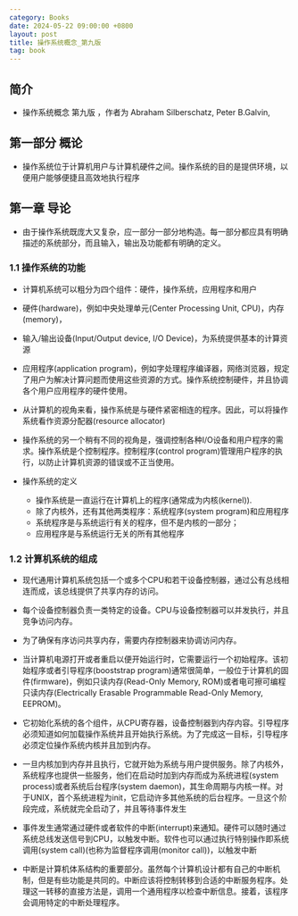 ```yaml
---
category: Books
date: 2024-05-22 09:00:00 +0800
layout: post
title: 操作系统概念_第九版
tag: book
---
```

## 简介

+ 操作系统概念 第九版 ，作者为 Abraham Silberschatz, Peter B.Galvin, 

## 第一部分 概论

+ 操作系统位于计算机用户与计算机硬件之间。操作系统的目的是提供环境，以便用户能够便捷且高效地执行程序

## 第一章 导论

+ 由于操作系统既庞大又复杂，应一部分一部分地构造。每一部分都应具有明确描述的系统部分，而且输入，输出及功能都有明确的定义。

### 1.1 操作系统的功能

+ 计算机系统可以粗分为四个组件：硬件，操作系统，应用程序和用户

+ 硬件(hardware)，例如中央处理单元(Center Processing Unit, CPU)，内存(memory)，
+ 输入/输出设备(Input/Output device, I/O Device)，为系统提供基本的计算资源
+ 应用程序(application program)，例如字处理程序编译器，网络浏览器，规定了用户为解决计算问题而使用这些资源的方式。操作系统控制硬件，并且协调各个用户应用程序的硬件使用。

+ 从计算机的视角来看，操作系统是与硬件紧密相连的程序。因此，可以将操作系统看作资源分配器(resource allocator)
+ 操作系统的另一个稍有不同的视角是，强调控制各种I/O设备和用户程序的需求。操作系统是个控制程序。控制程序(control program)管理用户程序的执行，以防止计算机资源的错误或不正当使用。

+ 操作系统的定义
  + 操作系统是一直运行在计算机上的程序(通常成为内核(kernel)).
  + 除了内核外，还有其他两类程序：系统程序(system program)和应用程序
  + 系统程序是与系统运行有关的程序，但不是内核的一部分；
  + 应用程序是与系统运行无关的所有其他程序

### 1.2 计算机系统的组成

+ 现代通用计算机系统包括一个或多个CPU和若干设备控制器，通过公有总线相连而成，该总线提供了共享内存的访问。
+ 每个设备控制器负责一类特定的设备。CPU与设备控制器可以并发执行，并且竞争访问内存。
+ 为了确保有序访问共享内存，需要内存控制器来协调访问内存。

+ 当计算机电源打开或者重启以便开始运行时，它需要运行一个初始程序。该初始程序或者引导程序(booststrap program)通常很简单，一般位于计算机的固件(firmware)，例如只读内存(Read-Only Memory, ROM)或者电可擦可编程只读内存(Electrically Erasable Programmable Read-Only Memory, EEPROM)。
+ 它初始化系统的各个组件，从CPU寄存器，设备控制器到内存内容。引导程序必须知道如何加载操作系统并且开始执行系统。为了完成这一目标，引导程序必须定位操作系统内核并且加到内存。

+ 一旦内核加到内存并且执行，它就开始为系统与用户提供服务。除了内核外，系统程序也提供一些服务，他们在启动时加到内存而成为系统进程(system process)或者系统后台程序(system daemon)，其生命周期与内核一样。对于UNIX，首个系统进程为init，它启动许多其他系统的后台程序。一旦这个阶段完成，系统就完全启动了，并且等待事件发生
+ 事件发生通常通过硬件或者软件的中断(interrupt)来通知。硬件可以随时通过系统总线发送信号到CPU，以触发中断。软件也可以通过执行特别操作即系统调用(system call)(也称为监督程序调用(monitor call))，以触发中断

+ 中断是计算机体系结构的重要部分。虽然每个计算机设计都有自己的中断机制，但是有些功能是共同的。中断应该将控制转移到合适的中断服务程序。处理这一转移的直接方法是，调用一个通用程序以检查中断信息。接着，该程序会调用特定的中断处理程序。